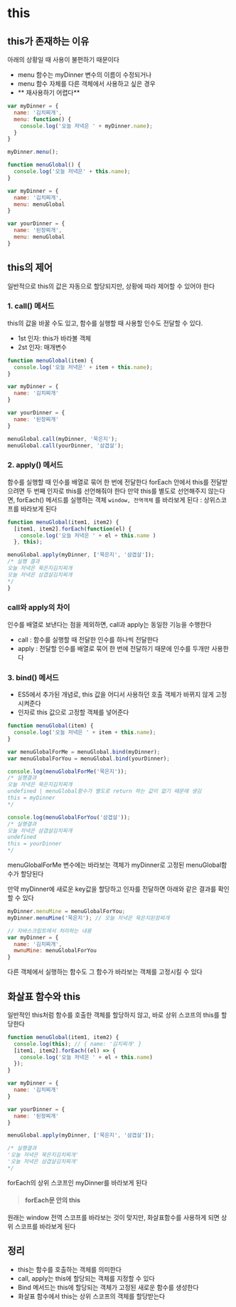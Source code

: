 # this

## this가 존재하는 이유

아래의 상황일 때 사용이 불편하기 때문이다
- menu 함수는 myDinner 변수의 이름이 수정되거나
- menu 함수 자체를 다른 객체에서 사용하고 싶은 경우
- ** 재사용하기 어렵다**
  
```javascript
var myDinner = {
  name: '김치찌개',
  menu: function() {
    console.log('오늘 저녁은 ' + myDinner.name);
  }
}

myDinner.menu();
```

```javascript
function menuGlobal() {
  console.log('오늘 저녁은' + this.name);
}

var myDinner = {
  name: '김치찌개',
  menu: menuGlobal
}

var yourDinner = {
  name: '된장찌개',
  menu: menuGlobal
}
```

## this의 제어

일반적으로 this의 값은 자동으로 할당되지만, 상황에 따라 제어할 수 있어야 한다


### 1. call() 메서드

this의 값을 바꿀 수도 있고, 함수를 실행할 때 사용할 인수도 전달할 수 있다.

- 1st 인자: this가 바라볼 객체
- 2st 인자: 매개변수

```javascript
function menuGlobal(item) {
  console.log('오늘 저녁은' + item + this.name);
}

var myDinner = {
  name: '김치찌개'
}

var yourDinner = {
  name: '된장찌개'
}

menuGlobal.call(myDinner, '묵은지');
menuGlobal.call(yourDinner, '삼겹살');
```

### 2. apply() 메서드

함수를 실행할 때 인수를 배열로 묶어 한 번에 전달한다
forEach 안에서 this를 전달받으려면 두 번째 인자로 this를 선언해줘야 한다
만약 this를 별도로 선언해주지 않는다면, forEach() 메서드를 실행하는 객체 `window, 전역객체` 를 바라보게 된다 : 상위스코프를 바라보게 된다

```javascript
function menuGlobal(item1, item2) {
  [item1, item2].forEach(function(el) {
    console.log('오늘 저녁은 ' + el + this.name )
  }, this);

menuGlobal.apply(myDinner, ['묵은지', '삼겹살']);
/* 실행 결과
오늘 저녁은 묵은지김치찌개
오늘 저녁은 삼겹살김치찌개
*/
}
```

### call와 apply의 차이

인수를 배열로 보낸다는 점을 제외하면, call과 apply는 동일한 기능을 수행한다

- call : 함수를 실행할 때 전달한 인수를 하나씩 전달한다
- apply : 전달할 인수를 배열로 묶어 한 번에 전달하기 때문에 인수를 두개만 사용한다

### 3. bind() 메서드

- ES5에서 추가된 개념로, this 값을 어디서 사용하던 호출 객체가 바뀌지 않게 고정시켜준다
- 인자로 this 값으로 고정할 객체를 넣어준다

```javascript
function menuGlobal(item) {
  console.log('오늘 저녁은 ' + item + this.name);
}

var menuGlobalForMe = menuGlobal.bind(myDinner);
var menuGlobalForYou = menuGlobal.bind(yourDinner);

console.log(menuGlobalForMe('묵은지')); 
/* 실행결과
오늘 저녁은 묵은지김치찌개
undefined | menuGlobal함수가 별도로 return 하는 값이 없기 때문에 생김
this = myDinner
*/

console.log(menuGlobalForYou('삼겹살'));
/* 실행결과
오늘 저녁은 삼겹살김치찌개
undefined
this = yourDinner
*/
```

menuGlobalForMe 변수에는 바라보는 객체가 myDinner로 고정된 menuGlobal함수가 할당된다

만약 myDinner에 새로운 key값을 할당하고 인자를 전달하면
아래와 같은 결과를 확인할 수 있다

```javascript
myDinner.menuMine = menuGlobalForYou;
myDinner.menuMine('묵은지'); // 오늘 저녁은 묵은지된장찌개

// 자바스크립트에서 처리하는 내용
var myDinner = {
  name: '김치찌개',
  mwnuMine: menuGlobalForYou
}
```

다른 객체에서 실행하는 함수도 그 함수가 바라보는 객체를 고정시킬 수 있다

## 화살표 함수와 this

일반적인 this처럼 함수를 호출한 객체를 할당하지 않고, 바로 상위 스코프의 this를 할당한다

```javascript
function menuGlobal(item1, item2) {
  console.log(this); // { name: '김치찌개' }
  [item1, item2].forEach((el) => {
    console.log('오늘 저녁은 ' + el + this.name)
  });
}

var myDinner = {
  name: '김치찌개'
}

var yourDinner = {
  name: '된장찌개'
}

menuGlobal.apply(myDinner, ['묵은지', '삼겹살']);

/* 실행결과
'오늘 저녁은 묵은지김치찌개'
'오늘 저녁은 삼겹살김치찌개'
*/
```

forEach의 상위 스코프인 myDinner를 바라보게 된다

> #### forEach문 안의 this

원래는 window 전역 스코프를 바라보는 것이 맞지만,
화살표함수를 사용하게 되면 상위 스코프를 바라보게 된다

## 정리

- this는 함수를 호출하는 객체를 의미한다
- call, apply는 this에 할당되는 객체를 지정할 수 있다
- Bind 메서드는 this에 할당되는 객체가 고정된 새로운 함수를 생성한다
- 화살표 함수에서 this는 상위 스코프의 객체를 할당받는다


